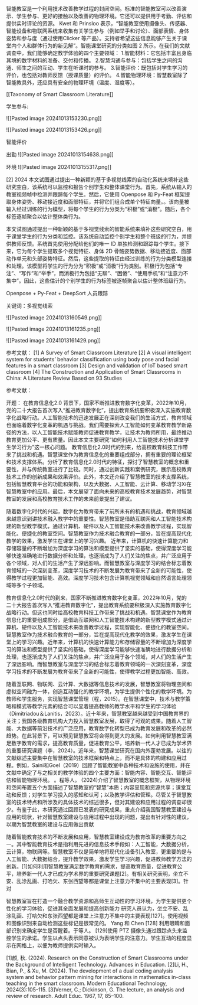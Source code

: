 智能教室是一个利用技术改善教学过程的封闭空间。标准的智能教室可以改善演示、学生参与、更好的接触以及改善的物理环境。它还可以提供用于考勤、评估和提供实时评论的资源。 Kwet 和 Prinsloo 表示，“智能教室使用摄像头、传感器、智能设备和物联网系统来收集有关学生参与（例如举手和讨论）、面部表情、身体姿势和参与度（通过使用Clicker 等产品）。支持者希望这些信息能够产生关于课堂内个人和群体行为的新见解”。智能课堂研究的分类如图 2 所示。在我们的文献调查中，我们能够确定教学体验的四个主要领域：
1.智能材料：它包括丰富且身临其境的数字材料的准备、交付和传播。
2.智慧沟通与参与：包括学生之间的沟通、师生之间的互动、学生在听课时的参与。
3.智能评价：既包括对学生学习的评价，也包括对教师反馈（授课质量）的评价。
4.智能物理环境：智慧教室除了智能教具外，还应具有安全的物理环境（温度、湿度等）。

[[Taxonomy of Smart Classroom Literature]]

学生参与:

![[Pasted image 20241013153230.png]]

![[Pasted image 20241013153426.png]]

智能评价

出勤
![[Pasted image 20241013154638.png]]

环境
![[Pasted image 20241013155317.png]]


[2] 2024
本文试图通过提出一种新颖的基于多视觉线索的自动化系统来填补这些研究空白，该系统可以监控和报告个别学生和整体课堂行为。首先，系统从输入的教室视频帧中检测并跟踪每个学生。然后，它使用 Openpose 和 Py-Feat 框架提取身体姿势、移动接近度和面部特征，并将它们组合成单个特征向量。。该向量被输入经过训练的行为模型，将每个学生的行为分类为“积极”或“消极”。随后，各个标签逐帧聚合以估计整体类行为。

本文试图通过提出一种新颖的基于多视觉线索的智能系统来填补这些研究空白，用于课堂学生的行为分类和监控。该系统自动监控个别学生和整个班级的行为，并提供教师反馈。系统首先使用分配给他们的唯一 ID 单独检测和跟踪每个学生。接下来，它为每个学生提取多个视觉特征、身体 2D 骨骼姿势数据、移动接近度、面部动作单元和头部姿势特征。然后，这些提取的特征由经过训练的行为分类模型连接和处理。该模型将学生的行为分为“积极”或“消极”行为类别。积极行为包括“专注”、“写作”和“举手”，而消极行为包括“无聊”、“困倦”、“使用手机”和“注意力不集中”。因此，这些估计的个别学生的行为标签被逐帧聚合以估计整体班级行为。

Openpose + Py-Feat + DeepSort 人员跟踪

关键词：多视觉线索

![[Pasted image 20241013160549.png]]


![[Pasted image 20241013161235.png]]

![[Pasted image 20241013161429.png]]

参考文献：
[1] A Survey of Smart Classroom Literature
[2] A visual intelligent system for students’ behavior classification using body pose and facial features in a smart classroom
[3] Design and validation of IoT based smart classroom
[4] The Construction and Application of Smart Classrooms in China: A Literature Review Based on 93 Studies

参考文献：


开题：
在教育信息化2.0 背景下，国家不断推进教育数字化变革，2022年10月，党的二十大报告首次写入“推进教育数字化”，提出教育系统要积极深入实施教育数字化战略行动。人工智能技术的迅速发展正在深刻改变我们的生活方式，教育领域也面临着数字化变革的机遇与挑战。我们需要探索人工智能如何变革教育教学新路径的方法，以人工智能技术赋能教师促进教育教学，让技术为教师所用，最终推动教育更加公平、更有质量。因此本文主要研究“如何利用人工智能技术分析课堂学生学习行为”这一核心问题。 
教育信息化2.0时代的到来，给高校教育科技工作带来了挑战和机遇。智慧课堂作为教育信息化的重要组成部分，拥有重要的理论框架和技术支撑体系。分析了教育信息化2.0时代的特征，探讨了智慧教室的概念和重要性，并与传统教室进行了比较。同时，通过创新实践和案例研究，展示高校教育技术工作的创新成果和效果评价。此外，本文还介绍了智慧教室的技术支撑系统，包括智慧教育平台的功能和架构，以及大数据、人工智能、云计算、移动学习Xi在智慧教室中的应用。最后，本文展望了面向未来的高校教育技术发展趋势，对智慧教室的发展和高校教育技术工作的未来前景提出了建议。

随着数字化时代的兴起，数字化为教育带来了前所未有的机遇和挑战，教育领域越来越意识到讲技术融入教学中的重要性。智慧教室是借助互联网和人工智能技术构建的新型教学模式，通过计算机、硬件以及人工智能技术来改善教学过程，实现智能化、便捷化的教室空间。智慧教室作为技术融合教育的一部分，旨在提高现代化教学的效果，激发学生在课堂上的学习兴趣。 
近年来，计算机的快速计算能力和存储容量的不断增加为深度学习的算法和模型提供了坚实的基础，使得深度学习能够快速准确地进行数据分析和处理，也逐渐成为了人们关注的焦点，并广泛应用于各个领域，对人们的生活产生了深远影响。而智慧教室与深度学习的结合标志着教育领域的一次深刻变革，深度学习技术的不断发展为教育带来了全新的可能性，使得教学过程更加智能、高效。深度学习技术包含计算机视觉领域和自然语言处理领域等多个子领域。

教育信息化2.0时代的到来，国家不断推进教育数字化变革，2022年10月，党的二十大报告首次写入“推进教育数字化”，提出教育系统要积极深入实施教育数字化战略行动。但这也同时给高校教育科技工作带来了挑战和机遇。智慧课堂作为教育信息化的重要组成部分，是借助互联网和人工智能技术构建的新型教学模式通过计算机、硬件以及人工智能技术来改善教学过程，实现智能化、便捷化的教室空间。智慧教室作为技术融合教育的一部分，旨在提高现代化教学的效果，激发学生在课堂上的学习兴趣。近年来，计算机的快速计算能力和存储容量的不断增加为深度学习的算法和模型提供了坚实的基础，使得深度学习能够快速准确地进行数据分析和处理，也逐渐成为了人们关注的焦点，并广泛应用于各个领域，对人们的生活产生了深远影响。而智慧教室与深度学习的结合标志着教育领域的一次深刻变革，深度学习技术的不断发展为教育带来了全新的可能性，使得教学过程更加智能、高效。



随着互联网、物联网、云计算、大数据等信息技术的发展，智慧教室将物理空间和虚拟空间融为一体，创造互动强化的教学环境，为学生提供个性化的教学环境。为教师和学生服务，实现智慧课堂管理（程，2015）。在智慧课堂中，技术与教学策略和模式等教学元素的结合可以显着提高教师的教学水平和学生的学习体验（Dimitriadou＆Lanitis，2023）。近十年来，智慧教室越来越受到中国教育界的关注；我国各级教育机构大力投入智慧教室发展，取得了可观的成果。随着人工智能、大数据等前沿技术的广泛应用，教育数字化转型已成为教育发展和改革的必然趋势。在此背景下，可以预见智慧教室将会得到更大的发展。如何利用智慧教室满足数字教育的需求，提高教育质量，促进教育公平，培养新一代人才已成为学术界的重要研究课题（李，2024）。近年来，智慧课堂研究在国内外蓬勃发展。以往的文献综述主要集中在智慧教室的技术框架和特点上，而不是具体的构建和应用过程。例如，Saini和Goel（2019）回顾了智能教室中各种技术和设施的使用，并在文献中确定了与之相关的教学体验的四个主要方面：智能内容、智能交互、智能评估和智能物理环境。 。程等人。 (2024)介绍了智慧教室的概念框架，从物理环境和空间布置五个方面描述了智慧教室的“智慧”本质；内容呈现和资源共享；课堂互动和反馈；对学生学习投入的感知和认可；以及教学评估和管理。尽管关于智慧教室的技术特点和所涉及的具体技术的综述很多，但对其建设和应用过程的调查却很少。有鉴于此，本研究通过回顾已发表的研究成果，重点介绍我国智慧教室建设与应用的现状，针对智慧教室建设与应用过程中出现的问题，提出有针对性的建议，以期为智慧教室的建设与应用做出贡献


随着智能教育技术的不断发展和应用，智慧教室建设成为教育改革的重要方向之一。其中智能教育技术是指利用先进的信息技术手段如：人工智能，大数据分析，云计算，物联网等。智慧教室不仅是简单地将现代化设备引入教室，更重要的是与人工智能、大数据结合，提升教学效果，激发学生学习兴趣，促进教师教学方法的创新。[1]如何利用智慧教室满足数字教育的需求，提高教育质量，促进教育公平，培养新一代人才已成为学术界的重要研究课题[2]。有相关研究表明，坐立不安、乱涂乱画、打哈欠、东张西望等都是课堂上注意力不集中的主要表现[3]。针对




智慧教室旨在打造一个融合教学资源和高师生互动性的学习环境，为学生提供更个性化的学习体验，促进其全面发展和提高创新能力
研究人员认为，坐立不安、乱涂乱画、打哈欠和东张西望都是课堂上注意力不集中的主要表现[127]。使用视频和图像识别来自动检测这些标记是很常见的。 Yang 和 Chen [128] 利用眼睛和面部识别来确定学生是否醒着。于等人。 [129]使用 PTZ 摄像头通过跟踪点头来监控学生的承诺。学生以点头表示同意被认为表明学生的注意力。学生互动的程度显示在网格上，以便为教师提供实时输入。




























[1]颜, 秋. (2024). Research on the Construction of Smart Classrooms under the Background of Intelligent Technology. Advances in Education.
[2]Li, H., Bian, P., & Xu, M. (2024). The development of a dual coding analysis system and behavior pattern mining for interactions in mathematics in-class teaching in the smart classroom. Modern Educational Technology, 2024(3):105-115.
[3]Verner, C.; Dickinson, G. The lecture, an analysis and review of research. Adult Educ. 1967, 17, 85–100.